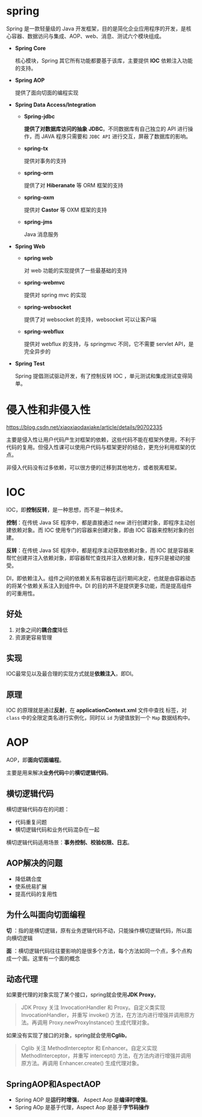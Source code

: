 # spring

Spring 是一款轻量级的 Java 开发框架，目的是简化企业应用程序的开发，是核心容器、数据访问与集成、AOP、web、消息、测试六个模块组成。

- **Spring Core**

  核心模块，Spring 其它所有功能都要基于该库，主要提供 **IOC** 依赖注入功能的支持。

- **Spring AOP**

  提供了面向切面的编程实现

- **Spring Data Access/Integration**

  - **Spring-jdbc**

    **提供了对数据库访问的抽象 JDBC**。不同数据库有自己独立的 API 进行操作，而 JAVA 程序只需要和 `JDBC API` 进行交互，屏蔽了数据库的影响。

  - **spring-tx**

    提供对事务的支持

  - **spring-orm**

    提供了对 **Hiberanate** 等 ORM 框架的支持

  - **spring-oxm**

    提供对 **Castor** 等 OXM 框架的支持

  - **spring-jms**

    Java 消息服务

- **Spring Web**

  - **spring web**

    对 web 功能的实现提供了一些最基础的支持

  - **spring-webmvc**

    提供对 spring mvc 的实现

  - **spring-websocket**

    提供了对 websocket 的支持，websocket 可以让客户端

  - **spring-webflux**

    提供对 webflux 的支持，与 springmvc 不同，它不需要 servlet API，是完全异步的

- **Spring Test**

  Spring 提倡测试驱动开发，有了控制反转 IOC ，单元测试和集成测试变得简单。

# 侵入性和非侵入性

https://blog.csdn.net/xiaoxiaodaxiake/article/details/90702335

主要是侵入性让用户代码产生对框架的依赖，这些代码不能在框架外使用，不利于代码的复用。但侵入性课可以使用户代码与框架更好的结合，更充分利用框架的优点。

非侵入代码没有过多依赖，可以很方便的迁移到其他地方，或者脱离框架。

# IOC

IOC，即**控制反转**，是一种思想，而不是一种技术。

**控制**：在传统 Java SE 程序中，都是直接通过 new 进行创建对象，即程序主动创建依赖对象。而 IOC 使用专门的容器来创建对象，即由 IOC 容器来控制对象的创建。

**反转**：在传统 Java SE 程序中，都是程序主动获取依赖对象，而 IOC 就是容器来帮忙创建并注入依赖对象，即容器帮忙查找并注入依赖对象，程序只是被动的接受。

DI，即依赖注入。组件之间的依赖关系有容器在运行期间决定，也就是由容器动态的将某个依赖关系注入到组件中。DI 的目的并不是提供更多功能，而是提高组件的可重用性。

## 好处

1. 对象之间的**耦合度**降低
2. 资源更容易管理

## 实现

IOC最常见以及最合理的实现方式就是**依赖注入**，即DI。

## 原理

IOC 的原理就是通过**反射**，在 **applicationContext.xml** 文件中查找 <bean id='' class=''></bean> 标签，对 `class` 中的全限定类名进行实例化，同时以 `id` 为键值放到一个 `Map` 数据结构中。

# AOP

AOP，即**面向切面编程**。

主要是用来解决**业务代码**中的**横切逻辑代码**。

## 横切逻辑代码

横切逻辑代码存在的问题：

- 代码重复问题
- 横切逻辑代码和业务代码混杂在一起

横切逻辑代码适用场景：**事务控制、校验权限、日志**。

## AOP解决的问题

- 降低耦合度
- 使系统易扩展
- 提高代码的复用性

## 为什么叫面向切面编程

**切** ：指的是横切逻辑，原有业务逻辑代码不动，只能操作横切逻辑代码，所以面向横切逻辑

**面** ：横切逻辑代码往往要影响的是很多个方法，每个方法如同一个点，多个点构成一个面。这里有一个面的概念

## 动态代理

如果要代理的对象实现了某个接口，spring就会使用**JDK Proxy**。

> JDK Proxy 关注 InvocationHandler 和 Proxy。自定义类实现 InvocationHandler，并重写 invoke() 方法，在方法内进行增强并调用原方法。再调用 Proxy.newProxyInstance() 生成代理对象。

如果没有实现了接口的对象，spring就会使用**Cglib**。

> Cglib 关注 MethodInterceptor 和 Enhancer。自定义实现 MethodInterceptor，并重写 intercept() 方法，在方法内进行增强并调用原方法。再调用 Enhancer.create() 生成代理对象。

## SpringAOP和AspectAOP

- Spring AOP 是**运行时增强**， Aspect Aop 是**编译时增强**。
- Spring AOp 是基于代理，Aspect Aop 是基于**字节码操作**


